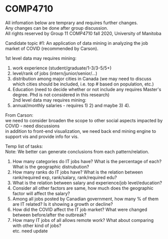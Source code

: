 # COMP4710

All infomation below are temprary and requires further changes.<br>
Any changes can be done after group discussion.<br>
All rights reserved by Group 11 COMP4710 fall 2020, University of Manitoba<br>


Candidate topic #1: An application of data mining in analyzing the job market of COVID (recommended by Carson).<br>

1st level data may requires mining:<br>
1) work experience (student/graduate/1-3/3-5/5+)<br>
2) level/rank of jobs (intern/junior/senior/...)<br>
3) distribution among major cities in Canada (we may need to discuss which cities should be included, i.e. top # based on population, etc.)<br>
4) Education (need to decide whether or not include any requires Master's degree. Phd is not considered in this research)<br>
2nd level data may requires mining:<br>
5) annual/monthly salaries - requires 1) 2) and maybe 3) 4). <br>

From Carson:<br>
we need to consider broaden the scope to other social aspects impacted by COVID - need discussions <br>
in addition to front-end visualization, we need back end mining engine to support vis and provide info for vis.<br>

Temp list of tasks:<br>
Note: We better can generate conclusions from each pattern/relation.<br>
1. How many categories do IT jobs have? What is the percentage of each? What is the geographic distrubution?<br>
2. How many ranks do IT jobs have? What is the relation between rank/required exp, rank/salary, rank/required edu?<br>
3. What is the relation between salary and experience/job level/education?<br>
4. Consider all other factors are same, how much does the geographic factor will affect the salary?<br>
5. Among all jobs posted by Canadian government, how many % of them are IT related? Is it showing a growth or decline?<br>
6. How did the COVID affect the IT job market? What were changed between before/after the outbreak?<br>
7. How many IT jobs of all allows remote work? What about comparing with other kind of jobs?<br>
etc. need update<br>

